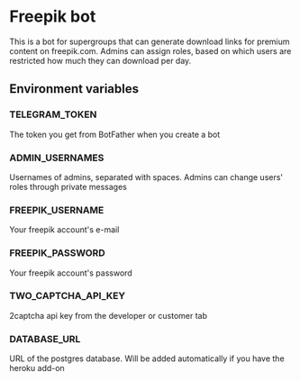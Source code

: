 # Freepik bot

This is a bot for supergroups that can generate download links for premium content on freepik.com. Admins can assign roles, based on which users are restricted how much they can download per day.

## Environment variables

### TELEGRAM_TOKEN

The token you get from BotFather when you create a bot

### ADMIN_USERNAMES

Usernames of admins, separated with spaces. Admins can change users' roles through private messages

### FREEPIK_USERNAME

Your freepik account's e-mail

### FREEPIK_PASSWORD

Your freepik account's password

### TWO_CAPTCHA_API_KEY

2captcha api key from the developer or customer tab

### DATABASE_URL

URL of the postgres database. Will be added automatically if you have the heroku add-on
